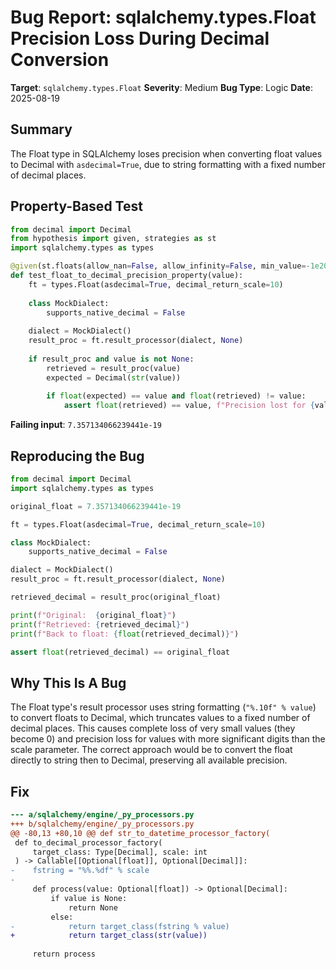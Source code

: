 # Bug Report: sqlalchemy.types.Float Precision Loss During Decimal Conversion

**Target**: `sqlalchemy.types.Float`
**Severity**: Medium
**Bug Type**: Logic
**Date**: 2025-08-19

## Summary

The Float type in SQLAlchemy loses precision when converting float values to Decimal with `asdecimal=True`, due to string formatting with a fixed number of decimal places.

## Property-Based Test

```python
from decimal import Decimal
from hypothesis import given, strategies as st
import sqlalchemy.types as types

@given(st.floats(allow_nan=False, allow_infinity=False, min_value=-1e20, max_value=1e20))
def test_float_to_decimal_precision_property(value):
    ft = types.Float(asdecimal=True, decimal_return_scale=10)
    
    class MockDialect:
        supports_native_decimal = False
    
    dialect = MockDialect()
    result_proc = ft.result_processor(dialect, None)
    
    if result_proc and value is not None:
        retrieved = result_proc(value)
        expected = Decimal(str(value))
        
        if float(expected) == value and float(retrieved) != value:
            assert float(retrieved) == value, f"Precision lost for {value}"
```

**Failing input**: `7.357134066239441e-19`

## Reproducing the Bug

```python
from decimal import Decimal
import sqlalchemy.types as types

original_float = 7.357134066239441e-19

ft = types.Float(asdecimal=True, decimal_return_scale=10)

class MockDialect:
    supports_native_decimal = False

dialect = MockDialect()
result_proc = ft.result_processor(dialect, None)

retrieved_decimal = result_proc(original_float)

print(f"Original:  {original_float}")
print(f"Retrieved: {retrieved_decimal}")
print(f"Back to float: {float(retrieved_decimal)}")

assert float(retrieved_decimal) == original_float
```

## Why This Is A Bug

The Float type's result processor uses string formatting (`"%.10f" % value`) to convert floats to Decimal, which truncates values to a fixed number of decimal places. This causes complete loss of very small values (they become 0) and precision loss for values with more significant digits than the scale parameter. The correct approach would be to convert the float directly to string then to Decimal, preserving all available precision.

## Fix

```diff
--- a/sqlalchemy/engine/_py_processors.py
+++ b/sqlalchemy/engine/_py_processors.py
@@ -80,13 +80,10 @@ def str_to_datetime_processor_factory(
 def to_decimal_processor_factory(
     target_class: Type[Decimal], scale: int
 ) -> Callable[[Optional[float]], Optional[Decimal]]:
-    fstring = "%%.%df" % scale
-
     def process(value: Optional[float]) -> Optional[Decimal]:
         if value is None:
             return None
         else:
-            return target_class(fstring % value)
+            return target_class(str(value))
 
     return process
```